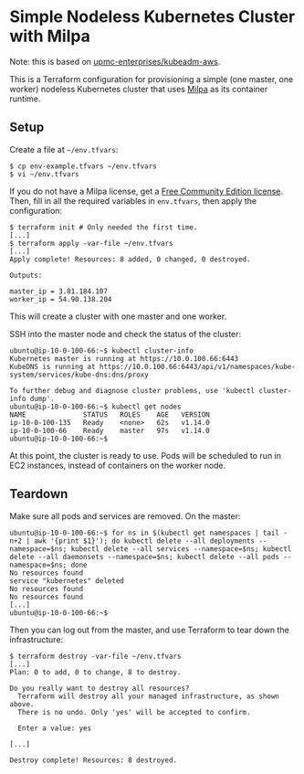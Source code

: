 # Simple Nodeless Kubernetes Cluster with Milpa

Note: this is based on [upmc-enterprises/kubeadm-aws](https://github.com/upmc-enterprises/kubeadm-aws).

This is a Terraform configuration for provisioning a simple (one master, one worker) nodeless Kubernetes cluster that uses [Milpa](https://www.elotl.co/kiyotdocs) as its container runtime.

## Setup

Create a file at `~/env.tfvars`:

```
$ cp env-example.tfvars ~/env.tfvars
$ vi ~/env.tfvars
```

If you do not have a Milpa license, get a [Free Community Edition license](https://www.elotl.co/trial). Then, fill in all the required variables in `env.tfvars`, then apply the configuration:

    $ terraform init # Only needed the first time.
    [...]
    $ terraform apply -var-file ~/env.tfvars
    [...]
    Apply complete! Resources: 8 added, 0 changed, 0 destroyed.
    
    Outputs:
    
    master_ip = 3.81.184.107
    worker_ip = 54.90.138.204

This will create a cluster with one master and one worker.

SSH into the master node and check the status of the cluster:

    ubuntu@ip-10-0-100-66:~$ kubectl cluster-info
    Kubernetes master is running at https://10.0.100.66:6443
    KubeDNS is running at https://10.0.100.66:6443/api/v1/namespaces/kube-system/services/kube-dns:dns/proxy
    
    To further debug and diagnose cluster problems, use 'kubectl cluster-info dump'.
    ubuntu@ip-10-0-100-66:~$ kubectl get nodes
    NAME              STATUS   ROLES    AGE   VERSION
    ip-10-0-100-135   Ready    <none>   62s   v1.14.0
    ip-10-0-100-66    Ready    master   97s   v1.14.0
    ubuntu@ip-10-0-100-66:~$

At this point, the cluster is ready to use. Pods will be scheduled to run in EC2 instances, instead of containers on the worker node.

## Teardown

Make sure all pods and services are removed. On the master:

    ubuntu@ip-10-0-100-66:~$ for ns in $(kubectl get namespaces | tail -n+2 | awk '{print $1}'); do kubectl delete --all deployments --namespace=$ns; kubectl delete --all services --namespace=$ns; kubectl delete --all daemonsets --namespace=$ns; kubectl delete --all pods --namespace=$ns; done
    No resources found
    service "kubernetes" deleted
    No resources found
    No resources found
    [...]
    ubuntu@ip-10-0-100-66:~$

Then you can log out from the master, and use Terraform to tear down the infrastructure:

    $ terraform destroy -var-file ~/env.tfvars
    [...]
    Plan: 0 to add, 0 to change, 8 to destroy.
    
    Do you really want to destroy all resources?
      Terraform will destroy all your managed infrastructure, as shown above.
      There is no undo. Only 'yes' will be accepted to confirm.
    
      Enter a value: yes

    [...]

    Destroy complete! Resources: 8 destroyed.
